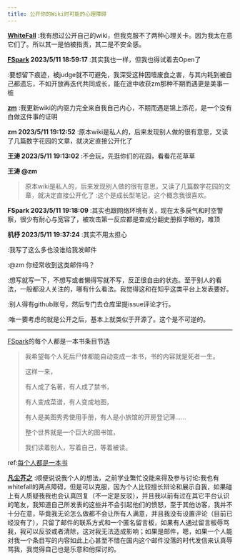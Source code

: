 ```yaml
---
title: 公开你的Wiki时可能的心理障碍
---
```


**[WhiteFall](#WhiteFall)**
:我有想过公开自己的wiki，但我克服不了两种心理关卡。因为我太在意它们了。所以其一是怕被指责，其二是不安全感。


**[FSpark](#FSpark) 2023/5/11 18:59:17**
:其实我也一样，但我也得试着去Open了

:要想留下痕迹，被judge就不可避免，我深受这种因噎废食之害，与其内耗到被自己都遗忘，不如开放再迭代共同成长，能在途中收获zm那种不期而遇更是美事一桩

**[zm](#zm)**
:我更新wiki的内驱力完全来自我自己内心，不期而遇是锦上添花，是一个没有白做这件事的证明


**zm 2023/5/11 19:12:52**
:原本wiki是私人的，后来发现别人做的很有意思，又读了几篇数字花园的文章，就决定直接公开化了

**王涛 2023/5/11 19:13:02**
:不会玩，先逛你们的花园，看看花花草草

**王涛 @zm**
> 原本wiki是私人的，后来发现别人做的很有意思，又读了几篇数字花园的文章，就决定直接公开化了
:这个是成长型笔记，这个概念我很喜欢。

**FSpark 2023/5/11 19:18:09**
:其实也跟网络环境有关，现在太多戾气和时空警察，很少有耐心与宽容了，被攻击第一反应都是查成分翻史册抠字眼的，难顶


**机杼 2023/5/11 19:37:24**
:其实不用太担心

:我写了这么多也没谁给我发邮件

:@zm 你经常收到这类邮件吗？

:想写就写一下，不想写或者懒得写就不写，反正很自由的状态。至于别人的看法，一般都没人关注的，哪有什么看法。我觉得这和在知乎这类平台上发表要好。

:别人得有github账号，然后专门去仓库里提issue评论才行。

:唯一要考虑的就是公开之后，基本上就类似于开源了。这个是不可逆的。

---

[FSpark](#FSpark)的每个人都是一本书条目节选

> 我希望每个人死后尸体都能自动变成一本书，书的内容就是死者一生。
> 
> 这样一来，
> 
> 有人成了名著，有人成了禁书，
> 
> 有人变成菜谱，有人变成地图，
> 
> 有人是美图秀秀使用手册，有人是小旅馆的开房登记薄……
> 
> 整个世界就是一个巨大的图书馆，
> 
> 我们读着别人，写着自己，等着被读。

ref:[每个人都是一本书](https://wiki.fspark.me/#%E6%AF%8F%E4%B8%AA%E4%BA%BA%E9%83%BD%E6%98%AF%E4%B8%80%E6%9C%AC%E4%B9%A6)


**[凡尘芥之](#%E5%87%A1%E5%B0%98%E8%8A%A5%E4%B9%8B)**
:顺便说说我个人的想法，之前学业繁忙没能来得及参与讨论:我也有whitefall的两点障碍，但是可以克服，因为个人比较擅长辩论和展示自我，如果碰上有人质疑我我也会认真回复（不一定是反驳），并且我以前有过在其它平台认识的笔友，我知道自己所发表的这些并不会引起他们的愤怒，至于其他访客，我并不十分在意，毕竟我无论怎么做都不会让所有人满意，并且我没有设置评论（目前已经没有了），只留了邮件的联系方式和一个匿名留言板，如果有人通过留言板辱骂我，我可以反驳或者清除，这对我无法造成影响；如果是邮件，嗯，如果一个人能对我一个条目写的内容如此上心甚至不惜在国内这个邮件没落的时代发信来认真辱骂我，我觉得自己也是乐意和他探讨的。
